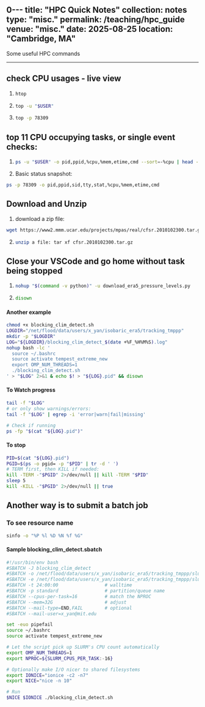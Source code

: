 0---
title: "HPC Quick Notes"
collection: notes
type: "misc."
permalink: /teaching/hpc_guide
venue: "misc."
date: 2025-08-25
location: "Cambridge, MA"
---

Some useful HPC commands

---

## check CPU usages - live view
1. ```bash
   htop 
   ```
2. ```bash
   top -u "$USER"
   ```
3. ```bash
   top -p 78309
   ```

## top 11 CPU occupying tasks, or single event checks:
1. ```bash
   ps -u "$USER" -o pid,ppid,%cpu,%mem,etime,cmd --sort=-%cpu | head -n 11
   ```
2. Basic status snapshot:
```bash
ps -p 78309 -o pid,ppid,sid,tty,stat,%cpu,%mem,etime,cmd
```

## Download and Unzip
1. download a zip file:
```bash
wget https://www2.mmm.ucar.edu/projects/mpas/real/cfsr.2010102300.tar.gz
```
2. ```bash
   unzip a file: tar xf cfsr.2010102300.tar.gz
   ```

## Close your VSCode and go home without task being stopped
1. ```bash
   nohup "$(command -v python)" -u download_era5_pressure_levels.py   > logs/era5_$(date +%F_%H%M).log 2>&1 & echo $! > era5.pid
   ```
2. ```bash
   disown
   ```

#### Another example
```bash
chmod +x blocking_clim_detect.sh
LOGDIR="/net/flood/data/users/x_yan/isobaric_era5/tracking_tmppp"
mkdir -p "$LOGDIR"
LOG="${LOGDIR}/blocking_clim_detect_$(date +%F_%H%M%S).log"
nohup bash -lc '
  source ~/.bashrc
  source activate tempest_extreme_new
  export OMP_NUM_THREADS=1
  ./blocking_clim_detect.sh
' > "$LOG" 2>&1 & echo $! > "${LOG}.pid" && disown
```
#### To Watch progress 
```bash
tail -f "$LOG"
# or only show warnings/errors:
tail -f "$LOG" | egrep -i 'error|warn|fail|missing'

# Check if running
ps -fp "$(cat "${LOG}.pid")"
```

#### To stop
```bash
PID=$(cat "${LOG}.pid")
PGID=$(ps -o pgid= -p "$PID" | tr -d ' ')
# TERM first, then KILL if needed:
kill -TERM -"$PGID" 2>/dev/null || kill -TERM "$PID"
sleep 5
kill -KILL -"$PGID" 2>/dev/null || true
```

## Another way is to submit a batch job
### To see resource name
```bash
sinfo -o "%P %l %D %N %f %G"
```
#### Sample blocking_clim_detect.sbatch
```bash
#!/usr/bin/env bash
#SBATCH -J blocking_clim_detect
#SBATCH -o /net/flood/data/users/x_yan/isobaric_era5/tracking_tmppp/slurm-%j.out
#SBATCH -e /net/flood/data/users/x_yan/isobaric_era5/tracking_tmppp/slurm-%j.err
#SBATCH -t 24:00:00                 # walltime
#SBATCH -p standard                 # partition/queue name
#SBATCH --cpus-per-task=16          # match the NPROC
#SBATCH --mem=32G                   # adjust
#SBATCH --mail-type=END,FAIL        # optional
#SBATCH --mail-user=x_yan@mit.edu

set -euo pipefail
source ~/.bashrc
source activate tempest_extreme_new

# Let the script pick up SLURM's CPU count automatically
export OMP_NUM_THREADS=1
export NPROC=${SLURM_CPUS_PER_TASK:-16}

# Optionally make I/O nicer to shared filesystems
export IONICE="ionice -c2 -n7"
export NICE="nice -n 10"

# Run
$NICE $IONICE ./blocking_clim_detect.sh
```
